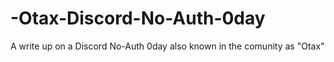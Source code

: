 # -Otax-Discord-No-Auth-0day
A write up on a Discord No-Auth 0day also known in the comunity as "Otax"
